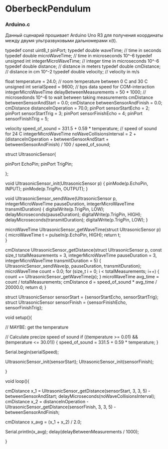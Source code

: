 # OberbeckPendulum

### Arduino.c

Данный сценарий прошивает Arduino Uno R3 для получения координаты между двумя ультразвуковыми дальномерами x(t).


typedef const uint8_t pinPort;
typedef double waveTime; // time in seconds
typedef double microWaveTime; // time in microseconds 10^-6
typedef unsigned int integerMicroWaveTime; // integer time in microseconds 10^-6
typedef double distance; // distance in meters
typedef double cmDistance; // distance in cm 10^-2
typedef double velocity; // velocity in m/s

float temperature = 24.0; // room temperature between 0 C and 30 C
unsigned int serialSpeed = 9600; // bps data speed for COM-interaction
integerMicroWaveTime delayBetweenMeasurements = 50 * 1000; // microsedonds 10^-6 to wait between taking measurements
cmDistance betweenSensorAndStart = 0.0;
cmDistance betweenSensorAndFinish = 0.0;
cmDistance distanceInOperation = 70.0;
pinPort sensorStartEcho = 2;
pinPort sensorStartTrig = 3;
pinPort sensorFinishEcho = 4;
pinPort sensorFinishTrig = 5;


velocity speed_of_sound = 331.5 + 0.59 * temperature; // speed of sound for 24 C
integerMicroWaveTime noWaveCollisionsInterval = 2 + (distanceInOperation + betweenSensorAndStart + betweenSensorAndFinish) / 100 / speed_of_sound; 

struct UltrasonicSensor{

  pinPort EchoPin;
  pinPort TrigPin;
  
};


void UltrasonicSensor_init(UltrasonicSensor p) {
  pinMode(p.EchoPin, INPUT);
  pinMode(p.TrigPin, OUTPUT);
}

void UltrasonicSensor_sendWave(UltrasonicSensor p, integerMicroWaveTime pauseDuration, integerMicroWaveTime transmitDuration) {
  digitalWrite(p.TrigPin, LOW);
  delayMicroseconds(pauseDuration);
  digitalWrite(p.TrigPin, HIGH);
  delayMicroseconds(transmitDuration);
  digitalWrite(p.TrigPin, LOW);
}

microWaveTime UltrasonicSensor_getWaveTime(struct UltrasonicSensor p) {
  microWaveTime t = pulseIn(p.EchoPin, HIGH);
  return t;  
}

cmDistance UltrasonicSensor_getDistance(struct UltrasonicSensor p, const size_t totalMeasurements = 3,
integerMicroWaveTime pauseDuration = 3, integerMicroWaveTime transmitDuration = 5) {
  UltrasonicSensor_sendWave(p, pauseDuration, transmitDuration);
  microWaveTime count = 0.0;
  for (size_t i = 0; i < totalMeasurements; i++) {
      count += UltrasonicSensor_getWaveTime(p);
  }
  microWaveTime avg_time = count / totalMeasurements;
  cmDistance d = speed_of_sound * avg_time / 20000.0;
  return d;
}



struct UltrasonicSensor sensorStart = {sensorStartEcho, sensorStartTrig};
struct UltrasonicSensor sensorFinish = {sensorFinishEcho, sensorFinishTrig};

void setup(){

  // MAYBE: get the temperature
  
  // Calculate precize speed of sound
  if ((temperature >= 0.01) && (temperature <= 30.01)) {
      speed_of_sound = 331.5 + 0.59 * temperature;
  }
  
  Serial.begin(serialSpeed);

  UltrasonicSensor_init(sensorStart);
  UltrasonicSensor_init(sensorFinish);
  
}

void loop(){

  cmDistance x_1 = UltrasonicSensor_getDistance(sensorStart, 3, 3, 5) - betweenSensorAndStart;
  delayMicroseconds(noWaveCollisionsInterval);
  cmDistance x_2 = distanceInOperation - UltrasonicSensor_getDistance(sensorFinish, 3, 3, 5) - betweenSensorAndFinish;

  cmDistance x_avg = (x_1 + x_2) / 2.0;

  Serial.println(x_avg);
  delay(delayBetweenMeasurements / 1000);
  
}
